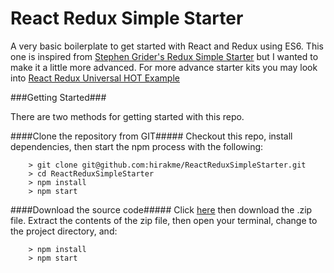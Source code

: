 # React Redux Simple Starter

A very basic boilerplate to get started with React and Redux using ES6. This one is inspired from [Stephen Grider's Redux Simple Starter](https://github.com/StephenGrider/ReduxSimpleStarter) but I wanted to make it a little more advanced.
For more advance starter kits you may look into [React Redux Universal HOT Example](https://github.com/erikras/react-redux-universal-hot-example)

###Getting Started###

There are two methods for getting started with this repo.

####Clone the repository from GIT#####
Checkout this repo, install dependencies, then start the npm process with the following:

```
	> git clone git@github.com:hirakme/ReactReduxSimpleStarter.git
	> cd ReactReduxSimpleStarter
	> npm install
	> npm start
```

####Download the source code#####
Click [here](https://github.com/hirakme/ReactReduxSimpleStarter/releases) then download the .zip file.  Extract the contents of the zip file, then open your terminal, change to the project directory, and:

```
	> npm install
	> npm start
